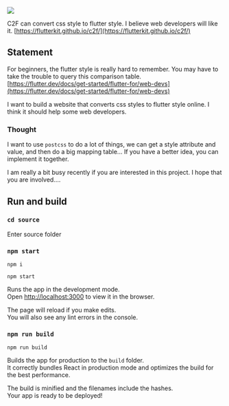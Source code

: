 ![](https://raw.githubusercontent.com/flutterkit/c2f/master/logo/c2f.png)

C2F can convert css style to flutter style. I believe web developers will like it. [https://flutterkit.github.io/c2f/](https://flutterkit.github.io/c2f/)

## Statement

For beginners, the flutter style is really hard to remember. You may have to take the trouble to query this comparison table.
[https://flutter.dev/docs/get-started/flutter-for/web-devs](https://flutter.dev/docs/get-started/flutter-for/web-devs)

I want to build a website that converts css styles to flutter style online. I think it should help some web developers.

### Thought
I want to use `postcss` to do a lot of things, we can get a style attribute and value, and then do a big mapping table... If you have a better idea, you can implement it together.

I am really a bit busy recently if you are interested in this project. I hope that you are involved....

## Run and build

### `cd source`

Enter source folder

### `npm start`

```shell
npm i

npm start
```

Runs the app in the development mode.<br>
Open [http://localhost:3000](http://localhost:3000) to view it in the browser.

The page will reload if you make edits.<br>
You will also see any lint errors in the console.

### `npm run build`

```shell
npm run build
```

Builds the app for production to the `build` folder.<br>
It correctly bundles React in production mode and optimizes the build for the best performance.

The build is minified and the filenames include the hashes.<br>
Your app is ready to be deployed!